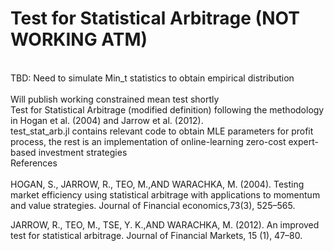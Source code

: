 # Test for Statistical Arbitrage (NOT WORKING ATM)
<br />
TBD: Need to simulate Min_t statistics to obtain empirical distribution<br />
<br />
Will publish working constrained mean test shortly
<br />
Test for Statistical Arbitrage (modified definition) following the methodology in Hogan et al. (2004) and Jarrow et al. (2012).
<br />
test_stat_arb.jl contains relevant code to obtain MLE parameters for profit process, the rest is an implementation of online-learning zero-cost expert-based investment strategies
<br />
References <br />
<br />
HOGAN, S., JARROW, R., TEO, M.,AND WARACHKA, M. (2004). Testing market efficiency using statistical arbitrage with applications to momentum and value strategies. Journal of Financial economics,73(3), 525–565.

JARROW, R., TEO, M., TSE, Y. K.,AND WARACHKA, M. (2012). An improved test for statistical arbitrage. Journal of Financial Markets, 15 (1), 47–80.
